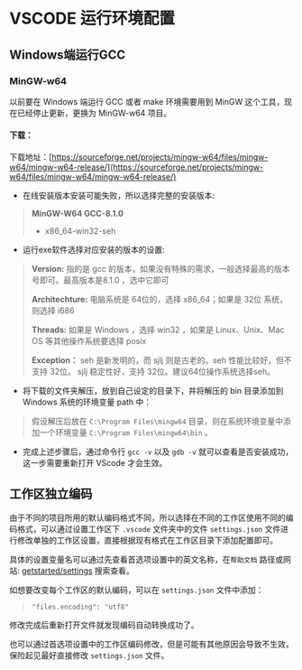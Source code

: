 # VSCODE 运行环境配置 #
## Windows端运行GCC ##
### MinGW-w64 ###
以前要在 Windows 端运行 GCC 或者 make 环境需要用到 MinGW 这个工具，现在已经停止更新，更换为 MinGW-w64 项目。

#### 下载： ####
下载地址：[https://sourceforge.net/projects/mingw-w64/files/mingw-w64/mingw-w64-release/](https://sourceforge.net/projects/mingw-w64/files/mingw-w64/mingw-w64-release/)


- 在线安装版本安装可能失败，所以选择完整的安装版本:

> **MinGW-W64 GCC-8.1.0**
> 
> 
> - x86_64-win32-seh

- 运行exe软件选择对应安装的版本的设置:

> **Version:** 指的是 gcc 的版本，如果没有特殊的需求，一般选择最高的版本号即可。最高版本是8.1.0 ，选中它即可
> 
> **Architechture:** 电脑系统是 64位的，选择 x86_64；如果是 32位 系统，则选择 i686
> 
> **Threads:** 如果是 Windows ，选择 win32 ，如果是 Linux、Unix、Mac OS 等其他操作系统要选择 posix
> 
> **Exception：** seh 是新发明的，而 sjlj 则是古老的。seh 性能比较好，但不支持 32位。 sjlj 稳定性好，支持 32位。建议64位操作系统选择seh。

- 将下载的文件夹解压，放到自己设定的目录下，并将解压的 bin 目录添加到 Windows 系统的环境变量 path 中：

> 假设解压后放在 ` C:\Program Files\mingw64 ` 目录，则在系统环境变量中添加一个环境变量 ` C:\Program Files\mingw64\bin ` 。

- 完成上述步骤后，通过命令行 `gcc -v` 以及 `gdb -v` 就可以查看是否安装成功，这一步需要重新打开 VScode 才会生效。



## 工作区独立编码 ##
由于不同的项目所用的默认编码格式不同，所以选择在不同的工作区使用不同的编码格式，可以通过设置工作区下 `.vscode` 文件夹中的文件 `settings.json` 文件进行修改单独的工作区设置，直接根据现有格式在工作区目录下添加配置即可。

具体的设置变量名可以通过先查看首选项设置中的英文名称，在`帮助文档` 路径或网站: [getstarted/settings](https://code.visualstudio.com/docs/getstarted/settings) 搜索查看。

如想要改变每个工作区的默认编码，可以在 `settings.json` 文件中添加：

>`"files.encoding": "utf8"`

修改完成后重新打开文件就发现编码自动转换成功了。

也可以通过首选项设置中的工作区编码修改，但是可能有其他原因会导致不生效，保险起见最好直接修改 `settings.json` 文件。